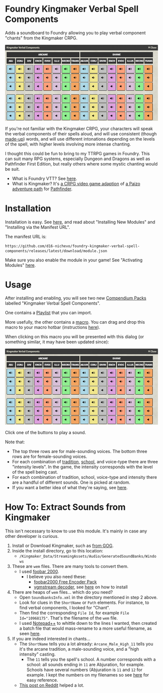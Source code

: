 # Foundry Kingmaker Verbal Spell Components

Adds a soundboard to Foundry allowing you to play verbal component "chants" from the Kingmaker CRPG.

![Screenshot of this module's dialog](/screenshot.png)

If you're not familiar with the Kingmaker CRPG, your characters will speak the verbal components of their spells aloud, and will use consistent (though [made-up](https://www.reddit.com/r/Pathfinder_Kingmaker/comments/gbh5yr/comment/fp98a35/?utm_source=share&utm_medium=web3x&utm_name=web3xcss&utm_term=1)) words, and will use different intonations depending on the levels of the spell, with higher levels involving more intense chanting.

I thought this could be fun to bring to my TTRPG games in Foundry. This can suit many RPG systems, especially Dungeon and Dragons as well as Pathfinder First Edition, but really others where some mystic chanting would be suit.

* What is Foundry VTT? See [here](https://foundryvtt.com/).
* What is Kingmaker? It's [a CRPG video game adaption](https://en.wikipedia.org/wiki/Pathfinder:_Kingmaker) of [a Paizo adventure path](https://paizo.com/store/pathfinder/adventures/adventurePath/kingmakerap) for [Pathfinder](https://paizo.com/pathfinder).

# Installation

Installation is easy. See [here](https://foundryvtt.com/article/modules/), and read about "Installing New Modules" and "Installing via the Manifest URL".

The manifest URL is:

```
https://github.com/d16-nichevo/foundry-kingmaker-verbal-spell-components/releases/latest/download/module.json
```

Make sure you also enable the module in your game! See "Activating Modules" [here](https://foundryvtt.com/article/modules/).

# Usage

After installing and enabling, you will see two new [Compendium Packs](https://foundryvtt.com/article/compendium/) labelled "Kingmaker Verbal Spell Components".

One contains a [Playlist](https://foundryvtt.com/article/playlists/) that you can import.

More usefully, the other contains a [macro](https://foundryvtt.com/article/macros/). You can drag and drop this macro to your macro hotbar (instructions [here](https://foundryvtt.com/article/macros/)).

When clicking on this macro you will be presented with this dialog (or something similar, it may have been updated since):

![Screenshot of this module's dialog](/screenshot.png)

Click one of the buttons to play a sound.

Note that:

* The top three rows are for male-sounding voices. The bottom three rows are for female-sounding voices.
* For each combination of [tradition](https://aonprd.com/Rules.aspx?ID=202), [school](https://aonprd.com/Rules.aspx?ID=214), and voice-type there are three "intensity levels". In the game, the intensity corresponds with the level of the spell being cast.
* For each combination of tradition, school, voice-type and intensity there are a handful of different sounds. One is picked at random.
* If you want a better idea of what they're saying, see [here](https://www.reddit.com/r/Pathfinder_Kingmaker/comments/gbh5yr/comment/fp98a35/?utm_source=share&utm_medium=web3x&utm_name=web3xcss&utm_term=1).

# How To: Extract Sounds from Kingmaker

This isn't necessary to know to use this module. It's mainly in case any other developer is curious.

1. Install or Download Kingmaker, such as [from GOG](https://www.gog.com/en/game/pathfinder_kingmaker_explorer_edition).
1. Inside the install directory, go to this location:
   * `/Kingmaker_Data/StreamingAssets/Audio/GeneratedSoundBanks/Windows`
1. These are `wem` files. There are many tools to convert them.
   * I used [foobar 2000](https://www.foobar2000.org/).
     * I believe you also need these:
       * [foobar2000 Free Encoder Pack](https://www.foobar2000.org/encoderpack)
	   * [vgmstream decoder](https://www.foobar2000.org/components/view/foo_input_vgmstream), see [here](https://wiki.hydrogenaud.io/index.php?title=Foobar2000:How_to_install_a_component) on how to install
1. There are heaps of `wem` files... which do you need?
   * Open `SoundbanksInfo.xml` in the directory mentioned in step 2 above.
   * Look for clues in the `ShortName` or `Path` elements. For instance, to find verbal components, I looked for "Chant".
   * Then find the corresponding `File Id`, for example `File Id="10968175"`. That's the filename of the `wem` file.
   * I used [Notepad++](https://notepad-plus-plus.org/) to whittle down to the lines I wanted, then created a batch file that would mass-rename to a more useful filename, as seen [here](https://github.com/d16-nichevo/foundry-kingmaker-verbal-spell-components/tree/main/sounds).
1. If you are indeed interested in chants...
   * The `ShortName` tells you a lot already: `Arcane_Male_High_11` tells you it's the arcane tradition, a male-sounding voice, and a "high intensity" casting.
     * The `11` tells you the spell's school. A number corresponds with a school: all sounds ending in `11` are Abjuration, for example. Schools have several numbers (Abjuration is `11` and `12` for example. I kept the numbers on my filenames so see [here](https://github.com/d16-nichevo/foundry-kingmaker-verbal-spell-components/tree/main/sounds) for easy reference.
   * [This post on Reddit](https://www.reddit.com/r/Pathfinder_Kingmaker/comments/gbh5yr/comment/fp98a35/?utm_source=share&utm_medium=web3x&utm_name=web3xcss&utm_term=1) helped a lot.